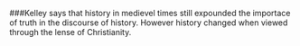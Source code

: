 ###Kelley says that history in medievel times still expounded the importace of truth in the discourse of history. However history changed when viewed through the lense of Christianity. 
